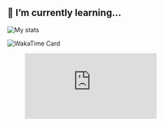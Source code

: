 ## 🌱 I’m currently learning...
![My stats](https://github-readme-stats.vercel.app/api?username=woodbaroke&theme=catppuccin_latte&show_icons=true&count_private=true)

![WakaTime Card](https://github-readme-stats.vercel.app/api/wakatime?username=woodbaroke&theme=catppuccin_latte)
<figure><embed src="https://wakatime.com/share/@99420f17-64b5-444e-af2e-2fdd9472a604/984d5e97-0167-4501-8941-46f71b92b2d2.svg"></embed></figure>


<!-- 这是一个注释
![Top Languages](https://github-readme-stats.vercel.app/api/top-langs?username=woodbaroke&layout=compact&theme=tokyonight)
-->





